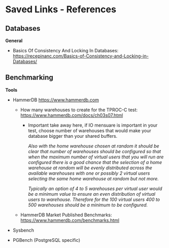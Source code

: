# Saved Links - References

## **Databases**

**General**
- Basics Of Consistency And Locking In Databases: https://recepinanc.com/Basics-of-Consistency-and-Locking-in-Databases/

## **Benchmarking**

**Tools**
- HammerDB https://www.hammerdb.com
  - How many warehouses to create for the TPROC-C test: https://www.hammerdb.com/docs/ch03s07.html
    - Important take away here, if IO mensuare is important in your test, choose number of warehouses that would make your database bigger than your shared buffers.
    
       *Also with the home warehouse chosen at random it should be clear that number of warehouses should be configured so that when the maximum number of virtual users that you will run are configured there is a good chance that the selection of a home warehouse at random will be evenly distributed across the available warehouses with one or possibly 2 virtual users selecting the same home warehouse at random but not more.*
       
       *Typically an option of 4 to 5 warehouses per virtual user would be a minimum value to ensure an even distribution of virtual users to warehouse. Therefore for the 100 virtual users 400 to 500 warehouses should be a minimum to be configured.*
 
  - HammerDB Market Published Benchmarks: https://www.hammerdb.com/benchmarks.html
  
- Sysbench
- PGBench (PostgreSQL specific)
